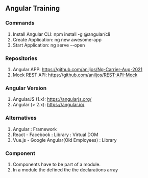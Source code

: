 ## Angular Training



### Commands

1. Install Angular CLI: npm install -g @angular/cli
2. Create Application: ng new awesome-app
3. Start Application: ng serve --open

### Repositories

1. Angular APP: https://github.com/aniljos/Ng-Carrier-Aug-2021
2. Mock REST API: https://github.com/aniljos/REST-API-Mock

### Angular Version

1. AngularJS (1.x): https://angularjs.org/
2. Angular (> 2.x): https://angular.io/


### Alternatives

1. Angular : Framework
2. React - Facebook : Library : Virtual DOM
3. Vue.js - Google Angular(Old Employees) : Library

### Component

1. Components have to be part of a module.
2. In a module the defined the the declarations array